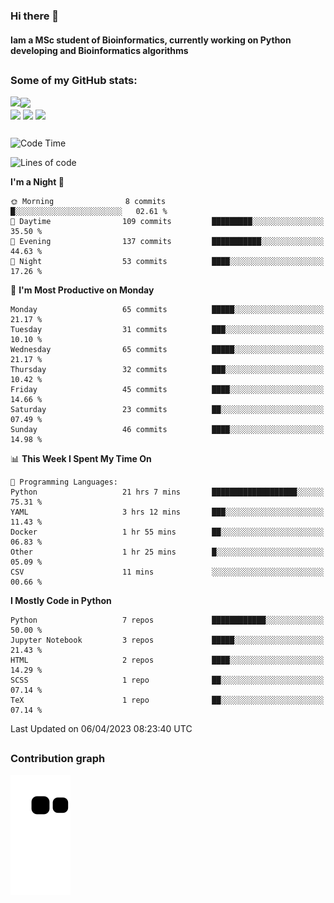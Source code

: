 ### Hi there 👋
#### Iam a MSc student of Bioinformatics, currently working on Python developing and Bioinformatics algorithms

##
### Some of my GitHub stats:

<div>
  <a href="https://github.com/AdrianoSilva19/AdrianoSilva19">
    <img heigth="180" align="left" src="https://github-readme-stats.vercel.app/api?username=AdrianoSilva19&count_private=true&include_all_comits=true&show_icons=true&theme=dracula" />
    <img heigth="180" align="center" src="https://github-readme-stats.vercel.app/api/top-langs/?username=AdrianoSilva19&langs_count=3&theme=dracula" />
  </a>
</div>

<div style="display:inline_block">
  <img align="center" heigth="30" width="30" src="https://cdn.jsdelivr.net/gh/devicons/devicon/icons/python/python-plain.svg" />
  <img align="center" heigth="30" width="30" src="https://cdn.jsdelivr.net/gh/devicons/devicon/icons/r/r-original.svg" />
  <img align="center" heigth="35" width="35" src="https://cdn.jsdelivr.net/gh/devicons/devicon/icons/neo4j/neo4j-original.svg" />
</div>

##

<!--START_SECTION:waka-->
![Code Time](http://img.shields.io/badge/Code%20Time-216%20hrs%2041%20mins-blue)

![Lines of code](https://img.shields.io/badge/From%20Hello%20World%20I%27ve%20Written-2.2%20million%20lines%20of%20code-blue)

**I'm a Night 🦉** 

```text
🌞 Morning                8 commits           █░░░░░░░░░░░░░░░░░░░░░░░░   02.61 % 
🌆 Daytime                109 commits         █████████░░░░░░░░░░░░░░░░   35.50 % 
🌃 Evening                137 commits         ███████████░░░░░░░░░░░░░░   44.63 % 
🌙 Night                  53 commits          ████░░░░░░░░░░░░░░░░░░░░░   17.26 % 
```
📅 **I'm Most Productive on Monday** 

```text
Monday                   65 commits          █████░░░░░░░░░░░░░░░░░░░░   21.17 % 
Tuesday                  31 commits          ███░░░░░░░░░░░░░░░░░░░░░░   10.10 % 
Wednesday                65 commits          █████░░░░░░░░░░░░░░░░░░░░   21.17 % 
Thursday                 32 commits          ███░░░░░░░░░░░░░░░░░░░░░░   10.42 % 
Friday                   45 commits          ████░░░░░░░░░░░░░░░░░░░░░   14.66 % 
Saturday                 23 commits          ██░░░░░░░░░░░░░░░░░░░░░░░   07.49 % 
Sunday                   46 commits          ████░░░░░░░░░░░░░░░░░░░░░   14.98 % 
```


📊 **This Week I Spent My Time On** 

```text
💬 Programming Languages: 
Python                   21 hrs 7 mins       ███████████████████░░░░░░   75.31 % 
YAML                     3 hrs 12 mins       ███░░░░░░░░░░░░░░░░░░░░░░   11.43 % 
Docker                   1 hr 55 mins        ██░░░░░░░░░░░░░░░░░░░░░░░   06.83 % 
Other                    1 hr 25 mins        █░░░░░░░░░░░░░░░░░░░░░░░░   05.09 % 
CSV                      11 mins             ░░░░░░░░░░░░░░░░░░░░░░░░░   00.66 % 
```

**I Mostly Code in Python** 

```text
Python                   7 repos             ████████████░░░░░░░░░░░░░   50.00 % 
Jupyter Notebook         3 repos             █████░░░░░░░░░░░░░░░░░░░░   21.43 % 
HTML                     2 repos             ████░░░░░░░░░░░░░░░░░░░░░   14.29 % 
SCSS                     1 repo              ██░░░░░░░░░░░░░░░░░░░░░░░   07.14 % 
TeX                      1 repo              ██░░░░░░░░░░░░░░░░░░░░░░░   07.14 % 
```




 Last Updated on 06/04/2023 08:23:40 UTC
<!--END_SECTION:waka-->

##

### Contribution graph

![snake svg](https://github.com/AdrianoSilva19/AdrianoSilva19/blob/output/github-contribution-grid-snake.svg)







<!--

Here are some ideas to get you started:

- 🔭 I’m currently working on ...
- 🌱 I’m currently learning ...
- 👯 I’m looking to collaborate on ...
- 🤔 I’m looking for help with ...
- 💬 Ask me about ...
- 📫 How to reach me: ...
- 😄 Pronouns: ...
- ⚡ Fun fact: ...
-->
